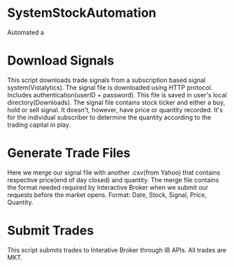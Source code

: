 # SystemStockAutomation
Automated a  
# Download Signals
This script downloads trade signals from a subscription based signal system(Vistalytics). The signal file is downloaded using HTTP protocol. Includes authentication(userID + password). This file is saved in user's local directory(Downloads). The signal file contains stock ticker and either a buy, hold or sell signal. It doesn't, however, have price or quantity recorded. It's for the individual subscriber to determine the quantity according to the trading capital in play.  
# Generate Trade Files
Here we merge our signal file with another .csv(from Yahoo) that contains respective price(end of day closed) and quantity. The merge file contains the format needed required by Interactive Broker when we submit our requests before the market opens. Format: Date, Stock, Signal, Price, Quantity. 
# Submit Trades
This script submits trades to Interative Broker through IB APIs. All trades are MKT. 
